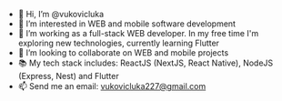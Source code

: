 - 👋 Hi, I’m @vukovicluka
- 👀 I’m interested in WEB and mobile software development
- 🌱 I’m working as a full-stack WEB developer. In my free time I'm exploring new technologies, currently learning Flutter
- 💞️ I’m looking to collaborate on WEB and mobile projects
- 📚 My tech stack includes: ReactJS (NextJS, React Native), NodeJS (Express, Nest) and Flutter
- 📫 Send me an email: vukovicluka227@gmail.com

